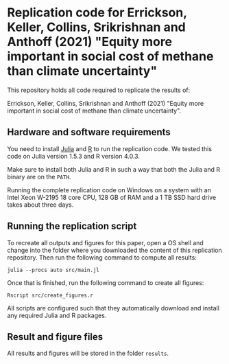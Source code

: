 # Replication code for Errickson, Keller, Collins, Srikrishnan and Anthoff (2021) "Equity more important in social cost of methane than climate uncertainty"

This repository holds all code required to replicate the results of:

Errickson, Keller, Collins, Srikrishnan and Anthoff (2021) "Equity more important in social cost of methane than climate uncertainty".

## Hardware and software requirements

You need to install [Julia](http://julialang.org/) and [R](https://www.r-project.org/) to run the replication code. We tested this code on Julia version 1.5.3 and R version 4.0.3.

Make sure to install both Julia and R in such a way that both the Julia and R binary are on the `PATH`.

Running the complete replication code on Windows on a system with an Intel Xeon W-2195 18 core CPU, 128 GB of RAM and a 1 TB SSD hard drive takes about three days.

## Running the replication script

To recreate all outputs and figures for this paper, open a OS shell and change into the folder where you downloaded the content of this replication repository. Then run the following command to compute all results:

```
julia --procs auto src/main.jl
```

Once that is finished, run the following command to create all figures:

```
Rscript src/create_figures.r
```

All scripts are configured such that they automatically download and install any required Julia and R packages.

## Result and figure files

All results and figures will be stored in the folder `results`.
